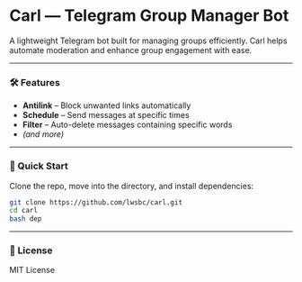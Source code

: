 # Carl — Telegram Group Manager Bot

A lightweight Telegram bot built for managing groups efficiently. Carl helps automate moderation and enhance group engagement with ease.

---

### 🛠 Features

- **Antilink** – Block unwanted links automatically  
- **Schedule** – Send messages at specific times  
- **Filter** – Auto-delete messages containing specific words  
- *(and more)*

---

### 🚀 Quick Start

Clone the repo, move into the directory, and install dependencies:

```sh
git clone https://github.com/lwsbc/carl.git
cd carl
bash dep
```

---


### 📜 License

MIT License 
